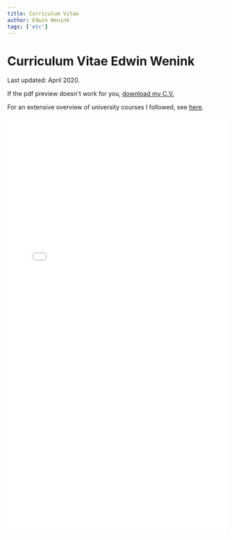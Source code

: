 ```yaml
---
title: Curriculum Vitae
author: Edwin Wenink
tags: ['etc']
---
```


<style>
	table tr + tr {
		border-top: 0px solid #ccc;
	}
</style>

# Curriculum Vitae Edwin Wenink

Last updated: April 2020.

If the pdf preview doesn't work for you, [download my C.V.]({{<baseurl>}}cv_edwinwenink.pdf)

For an extensive overview of university courses I followed, see [here]({{<baseurl>}}etc/courses).

<embed src="{{<baseurl>}}cv_edwinwenink.pdf" style="width:100%;height:100vw"/>

<!--
Last updated: January 2019.

This is a brief version of my C.V. 
For an extensive overview of university courses I followed, see [here]({{<baseurl>}}etc/courses).

## Experience

|						| 
|-----------------------|---------------------------------------------------|
| 2019-now              |  Teaching Assistant Theoretical Cognitive Science |
| 2018 (Nov)-2019 (Jan) |  Student Evaluation for the Accreditation of Artificial Intelligence, Radboud University.
| 2014-2017             |  Freelance Tutor for Student Recruitment Philosophy, Radboud University
| 2015-2016				|  Member of the Education Committee of the Research Master Philosophy, Radboud University. |
| 2016 (March)          |  Member of the Nomination Committee for the position of Assistant Professor of the History of Philosophy, Radboud University
| 2015 (June)           |  Chairman on the Annual National Deleuze Scholarship Conference \#4: Deleuze & Aesthetics
| 2011-2013             |  Private Tutor Logic for propaedeutic students of philosophy
| 2009-2013             |  Tutor in mathematics for high school students

## Education

||
|-----------------------------------|-----------------------------------|
| 2016-present                      | Radboud University Nijmegen: **Bachelor Artificial Intelligence**. Propaedeutic year graduated *cum laude*, 8.4 avg.       |
| 2014-present                      | Radboud University Nijmegen: **Research Master Philosophy**. Specialization: Metaphysics and Epistemology.
|									| Thesis title: "The Sending of the Destiny of Being in Derrida, Heidegger and Agamben: *Explorations of Postal   Ontology*". Supervisor: prof. dr. Gert-Jan van der Heiden. Current average grade: 8,6.|
| 2012-2014                         | Radboud University Nijmegen: **Bachelor Philosophy**, *Cum laude*, average grade: 8,7	   |
|								    |Bachelor thesis on the method of deconstruction. Awarded with a 9,5. Supervised by prof. dr. Phillippe van Haute |
| 2012-2014                         | Radboud University Nijmegen: **Disciplinary Honours Program**. On Schopenhauer's pessimistic metaphysics, supervised by prof. dr. Ger Groot |
| 2011-2012							| Radboud University Nijmegen: Propaedeutic year philosophy. *Cum laude*, average grade: 9,0 |
| 2005-2011 | Thomas a Kempis college Arnhem, Gymnasium. *Cum laude*, average grade: 8,5 Graduated in two curriculums: Nature and Technology, Nature and Health.  | 

-->
